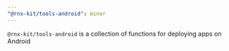 ```yaml
---
"@rnx-kit/tools-android": minor
---
```


`@rnx-kit/tools-android` is a collection of functions for deploying apps on Android
